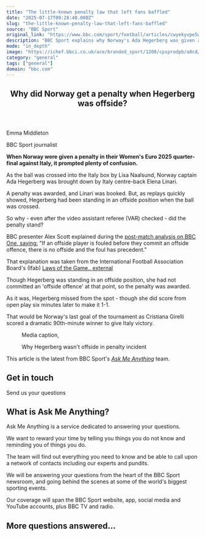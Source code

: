 ```yaml
---
title: "The little-known penalty law that left fans baffled"
date: "2025-07-17T09:28:48.000Z"
slug: "the-little-known-penalty-law-that-left-fans-baffled"
source: "BBC Sport"
original_link: "https://www.bbc.com/sport/football/articles/cwyekyvpe5wo"
description: "BBC Sport explains why Norway's Ada Hegerberg was given a penalty in their quarter-final match against Italy."
mode: "in_depth"
image: "https://ichef.bbci.co.uk/ace/branded_sport/1200/cpsprodpb/a8cd/live/2ba29860-62ee-11f0-83d2-4f671b8c1523.png"
category: "general"
tags: ["general"]
domain: "bbc.com"
---
```

<div id="readability-page-1" class="page"><div><main id="main-content" data-testid="main-content"><article id="urn-bbc-ares--article-cwyekyvpe5wo"><header data-component="headline-block"><h2 id="main-heading" type="headline" tabindex="-1"><span role="text">Why did Norway get a penalty when Hegerberg was offside?</span></h2></header><div data-component="byline-block"><p>Emma Middleton</p><p>BBC Sport journalist</p></div><div data-component="text-block"><p><b>When Norway were given a penalty in their Women's Euro 2025 quarter-final against Italy, it prompted plenty of confusion.</b></p><p>As the ball was crossed into the Italy box by Lisa Naalsund, Norway captain Ada Hegerberg was brought down by Italy centre-back Elena Linari.</p><p>A penalty was awarded, and Linari was booked. But, as replays quickly showed, Hegerberg had been standing in an offside position when the ball was crossed.</p><p>So why - even after the video assistant referee (VAR) checked - did the penalty stand?</p><p>BBC presenter Alex Scott explained during the <a href="https://www.bbc.com/iplayer/episode/m002fyq2/womens-euro-2025-quarterfinals-norway-v-italy">post-match analysis on BBC One, saying:</a> "If an offside player is fouled before they commit an offside offence, there is no offside and the foul has precedent."</p><p>That explanation was taken from the International Football Association Board's (Ifab) <a href="https://downloads.theifab.com/downloads/laws-of-the-game-2025-26?l=en">Laws of the Game.<span>, <!-- -->external</span></a></p><p>Though Hegerberg was standing in an offside position, she had not committed an 'offside offence' at that point, so the penalty was awarded.</p><p>As it was, Hegerberg missed from the spot - though she did score from open play six minutes later to make it 1-1.</p><p>That would be Norway's last goal of the tournament as Cristiana Girelli scored a dramatic 90th-minute winner to give Italy victory.</p></div><div data-component="media-block"><figure><figcaption><span>Media caption, </span><p>Why Hegerberg wasn't offside in penalty incident</p></figcaption></figure></div><div data-component="text-block"><p>This article is the latest from BBC Sport's <a href="https://www.bbc.com/sport/ask-me-anything"><i>Ask Me Anything</i></a> team.</p></div><div data-component="embed-ugc-uploader-block" id="uploader-6-u200580254"><h2>Get in touch</h2><div><p>Send us your questions</p></div></div><p data-component="subheadline-block"><h2 id="What-is-Ask-Me-Anything" tabindex="-1"><span role="text">What is Ask Me Anything?</span></h2></p><div data-component="text-block"><p>Ask Me Anything is a service dedicated to answering your questions.</p><p>We want to reward your time by telling you things you do not know and reminding you of things you do.</p><p>The team will find out everything you need to know and be able to call upon a network of contacts including our experts and pundits.</p><p>We will be answering your questions from the heart of the BBC Sport newsroom, and going behind the scenes at some of the world's biggest sporting events.</p><p>Our coverage will span the BBC Sport website, app, social media and YouTube accounts, plus BBC TV and radio.</p></div><p data-component="subheadline-block"><h2 id="More-questions-answered" tabindex="-1"><span role="text">More questions answered...</span></h2></p></article></main></div></div>